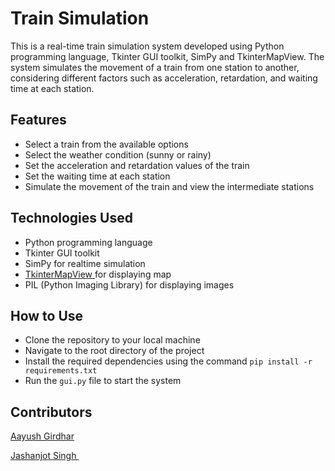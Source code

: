 # Train Simulation
This is a real-time train simulation system developed using Python programming language, Tkinter GUI toolkit, SimPy and TkinterMapView. The system simulates the movement of a train from one station to another, considering different factors such as acceleration, retardation, and waiting time at each station.

## Features
- Select a train from the available options
- Select the weather condition (sunny or rainy)
- Set the acceleration and retardation values of the train
- Set the waiting time at each station
- Simulate the movement of the train and view the intermediate stations
## Technologies Used
- Python programming language
- Tkinter GUI toolkit
- SimPy for realtime simulation
- <a href = "https://github.com/TomSchimansky/TkinterMapView" target = "_blank"> TkinterMapView </a> for displaying map
- PIL (Python Imaging Library) for displaying images
## How to Use
- Clone the repository to your local machine
- Navigate to the root directory of the project
- Install the required dependencies using the command `pip install -r requirements.txt`
- Run the `gui.py` file to start the system
## Contributors
<a href = "https://github.com/AayushG02" target = "_blank"> Aayush Girdhar </a>

<a href = "https://github.com/jashan7167" target = "_blank"> Jashanjot Singh </a>
